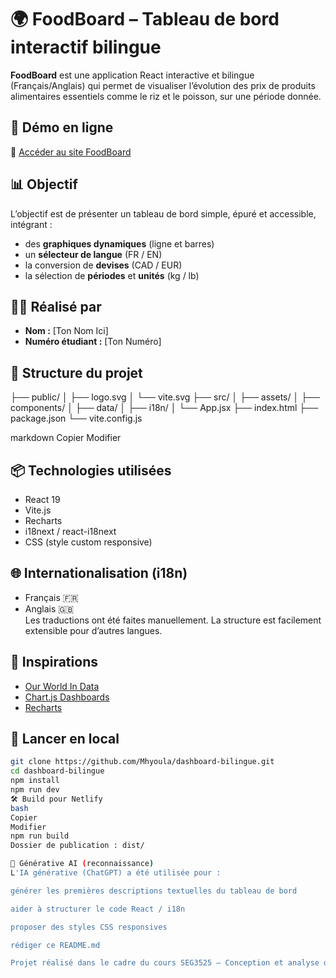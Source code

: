 # 🌍 FoodBoard – Tableau de bord interactif bilingue

**FoodBoard** est une application React interactive et bilingue (Français/Anglais) qui permet de visualiser l’évolution des prix de produits alimentaires essentiels comme le riz et le poisson, sur une période donnée.

## 🚀 Démo en ligne

🔗 [Accéder au site FoodBoard](https://foodboardb.netlify.app)

## 📊 Objectif

L’objectif est de présenter un tableau de bord simple, épuré et accessible, intégrant :
- des **graphiques dynamiques** (ligne et barres)
- un **sélecteur de langue** (FR / EN)
- la conversion de **devises** (CAD / EUR)
- la sélection de **périodes** et **unités** (kg / lb)

## 🧑‍🎓 Réalisé par

- **Nom :** [Ton Nom Ici]  
- **Numéro étudiant :** [Ton Numéro]

## 📁 Structure du projet

├── public/
│ ├── logo.svg
│ └── vite.svg
├── src/
│ ├── assets/
│ ├── components/
│ ├── data/
│ ├── i18n/
│ └── App.jsx
├── index.html
├── package.json
└── vite.config.js

markdown
Copier
Modifier

## 📦 Technologies utilisées

- React 19
- Vite.js
- Recharts
- i18next / react-i18next
- CSS (style custom responsive)

## 🌐 Internationalisation (i18n)

- Français 🇫🇷
- Anglais 🇬🇧  
Les traductions ont été faites manuellement. La structure est facilement extensible pour d’autres langues.

## 🧠 Inspirations

- [Our World In Data](https://ourworldindata.org/)
- [Chart.js Dashboards](https://www.chartjs.org/)
- [Recharts](https://recharts.org/en-US/)

## 🧪 Lancer en local

```bash
git clone https://github.com/Mhyoula/dashboard-bilingue.git
cd dashboard-bilingue
npm install
npm run dev
🛠️ Build pour Netlify
bash
Copier
Modifier
npm run build
Dossier de publication : dist/

🤖 Générative AI (reconnaissance)
L'IA générative (ChatGPT) a été utilisée pour :

générer les premières descriptions textuelles du tableau de bord

aider à structurer le code React / i18n

proposer des styles CSS responsives

rédiger ce README.md

Projet réalisé dans le cadre du cours SEG3525 – Conception et analyse d'interfaces usagers à l’Université d’Ottawa.
